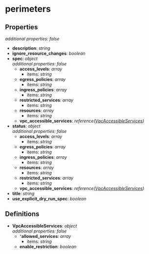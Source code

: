 # perimeters

<!-- markdownlint-disable MD036 -->

## Properties

*additional properties: false*

- **description**: *string*
- **ignore_resource_changes**: *boolean*
- **spec**: *object*
  <br>*additional properties: false*
  - **access_levels**: *array*
    - items: *string*
  - **egress_policies**: *array*
    - items: *string*
  - **ingress_policies**: *array*
    - items: *string*
  - **restricted_services**: *array*
    - items: *string*
  - **resources**: *array*
    - items: *string*
  - **vpc_accessible_services**: *reference([VpcAccessibleServices](#refs-VpcAccessibleServices))*
- **status**: *object*
  <br>*additional properties: false*
  - **access_levels**: *array*
    - items: *string*
  - **egress_policies**: *array*
    - items: *string*
  - **ingress_policies**: *array*
    - items: *string*
  - **resources**: *array*
    - items: *string*
  - **restricted_services**: *array*
    - items: *string*
  - **vpc_accessible_services**: *reference([VpcAccessibleServices](#refs-VpcAccessibleServices))*
- **title**: *string*
- **use_explicit_dry_run_spec**: *boolean*

## Definitions

- **VpcAccessibleServices**<a name="refs-VpcAccessibleServices"></a>: *object*
  <br>*additional properties: false*
  - ⁺**allowed_services**: *array*
    - items: *string*
  - **enable_restriction**: *boolean*
